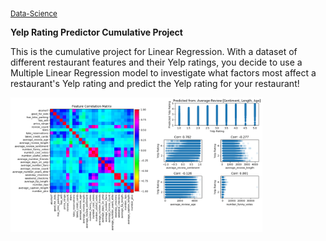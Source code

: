 <sub><a href="https://github.com/stefanm-git/Data-Science/tree/master/20-Machine-Learning-Supervised-Learning">Data-Science</a></sub>

**Yelp Rating Predictor Cumulative Project**

This is the cumulative project for Linear Regression.
With a dataset of different restaurant features and their Yelp ratings, you decide to use a Multiple Linear Regression model to investigate what factors most affect a restaurant's Yelp rating and predict the Yelp rating for your restaurant!


<img src="yelp_regression_project.png" alt="img" width="80%">
